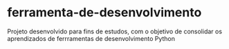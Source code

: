 # ferramenta-de-desenvolvimento
Projeto desenvolvido para fins de estudos, com o objetivo de consolidar os aprendizados de ferrramentas de desenvolvimento Python
